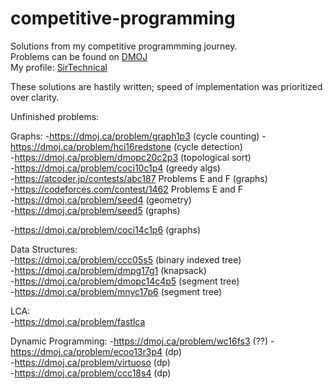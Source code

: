# competitive-programming
Solutions from my competitive programmming journey. <br/>
Problems can be found on <a href="https://dmoj.ca/">DMOJ</a> <br/>
My profile: <a href="https://dmoj.ca/user/SirTechnical">SirTechnical</a>

These solutions are hastily written; speed of implementation was prioritized over clarity. 

Unfinished problems: <br/>

Graphs:
-https://dmoj.ca/problem/graph1p3 (cycle counting)
-https://dmoj.ca/problem/hci16redstone (cycle detection) <br/>
-https://dmoj.ca/problem/dmopc20c2p3 (topological sort) <br/>
-https://dmoj.ca/problem/coci10c1p4 (greedy algs) <br/>
-https://atcoder.jp/contests/abc187 Problems E and F (graphs) <br/>
-https://codeforces.com/contest/1462 Problems E and F <br/>
-https://dmoj.ca/problem/seed4 (geometry) <br/>
-https://dmoj.ca/problem/seed5 (graphs) <br/>

-https://dmoj.ca/problem/coci14c1p6 (graphs) <br/>

Data Structures: <br/>
-https://dmoj.ca/problem/ccc05s5 (binary indexed tree) <br/>
-https://dmoj.ca/problem/dmpg17g1 (knapsack) <br/>
-https://dmoj.ca/problem/dmopc14c4p5 (segment tree) <br/>
-https://dmoj.ca/problem/mnyc17p6 (segment tree) <br/>

LCA: <br/>
-https://dmoj.ca/problem/fastlca <br/>

Dynamic Programming: 
-https://dmoj.ca/problem/wc16fs3 (??)
-https://dmoj.ca/problem/ecoo13r3p4 (dp) <br/>
-https://dmoj.ca/problem/virtuoso (dp) <br/>
-https://dmoj.ca/problem/ccc18s4 (dp) <br/>




